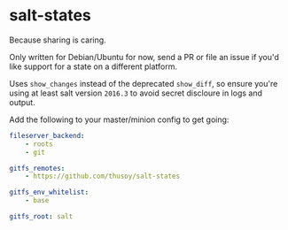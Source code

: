 # salt-states

Because sharing is caring.

Only written for Debian/Ubuntu for now, send a PR or file an issue if you'd
like support for a state on a different platform.

Uses `show_changes` instead of the deprecated `show_diff`, so ensure you're using at least salt version `2016.3` to avoid secret discloure in logs and output.

Add the following to your master/minion config to get going:

```yaml
fileserver_backend:
	- roots
	- git

gitfs_remotes:
	- https://github.com/thusoy/salt-states	

gitfs_env_whitelist:
    - base

gitfs_root: salt
```
